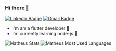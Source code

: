 ### Hi there 👋

[![Linkedin Badge](https://img.shields.io/badge/-MatheusFinoto-blue?style=flat-square&logo=Linkedin&logoColor=white&link=https://www.linkedin.com/in/matheus-finoto-a69949138/)](https://www.linkedin.com/in/matheus-finoto-a69949138/)
[![Gmail Badge](https://img.shields.io/badge/-Gmail-c14438?style=flat-square&logo=Gmail&logoColor=white&link=mailto:matheus.finoto@gmail.com)](mailto:matheus.finoto@gmail.com)

- I'm am a flutter developer  :blue_heart:
- I’m currently learning node-js :green_heart:

![Matheus Stats](https://github-readme-stats.vercel.app/api?username=MatheusFinoto)
![Matheus Most Used Languages](https://github-readme-stats.vercel.app/api/top-langs/?username=MatheusFinoto&hide=html&layout=compact)

<!--
**MatheusFinoto/MatheusFinoto** is a ✨ _special_ ✨ repository because its `README.md` (this file) appears on your GitHub profile.

Here are some ideas to get you started:

- 🔭 I’m currently working on ...
- 🌱 I’m currently learning ...
- 👯 I’m looking to collaborate on ...
- 🤔 I’m looking for help with ...
- 💬 Ask me about ...
- 📫 How to reach me: ...
- 😄 Pronouns: ...
- ⚡ Fun fact: ...

### Recent Acitivies ✨
<center>
<table>
  <tr>
      <td><img width="400px" align="left" src="https://github-readme-stats.vercel.app/api/top-langs/?username=MatheusFinoto&hide=html&layout=compact&theme=radical" /></td>
      <td><img width="440px" align="left" src="https://github-readme-stats.vercel.app/api?username=MatheusFinoto&theme=radical&show_icons=true" /></td>
  </tr>  
</table>
</center>
-->
